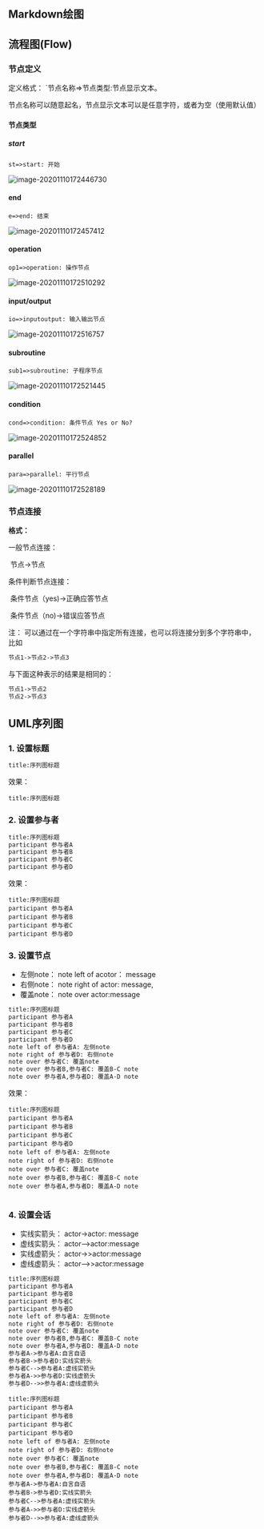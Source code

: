 ## Markdown绘图

## 流程图(Flow)

### 节点定义

定义格式： `节点名称=>节点类型:节点显示文本。

节点名称可以随意起名，节点显示文本可以是任意字符，或者为空（使用默认值）

#### 节点类型

##### start

`st=>start: 开始`

![image-20201110172446730](https://eric-typora-img.oss-cn-beijing.aliyuncs.com/typora/202011/13/114621-230417.png)





#### end

`e=>end: 结束`

![image-20201110172457412](https://eric-typora-img.oss-cn-beijing.aliyuncs.com/typora/202011/10/172505-982105.png)

#### operation

`op1=>operation: 操作节点`



![image-20201110172510292](https://eric-typora-img.oss-cn-beijing.aliyuncs.com/typora/202011/10/172511-340120.png)

#### input/output

`io=>inputoutput: 输入输出节点`

![image-20201110172516757](https://eric-typora-img.oss-cn-beijing.aliyuncs.com/typora/202011/10/172517-28437.png)

#### subroutine

`sub1=>subroutine: 子程序节点`

![image-20201110172521445](https://eric-typora-img.oss-cn-beijing.aliyuncs.com/typora/202011/10/172522-480884.png)

#### condition

`cond=>condition: 条件节点 Yes or No?`

![image-20201110172524852](https://eric-typora-img.oss-cn-beijing.aliyuncs.com/typora/202011/10/172525-921917.png)

#### parallel

`para=>parallel: 平行节点`

![image-20201110172528189](https://eric-typora-img.oss-cn-beijing.aliyuncs.com/typora/202011/13/114629-64297.png)



### 节点连接

**格式：**

一般节点连接：

​	节点->节点

条件判断节点连接：

​	条件节点（yes)->正确应答节点

​	条件节点（no)->错误应答节点

注： 可以通过在一个字符串中指定所有连接，也可以将连接分到多个字符串中，比如

```markdown
节点1->节点2->节点3
```

与下面这种表示的结果是相同的：

```markdown
节点1->节点2
节点2->节点3
```



## UML序列图

### 1. 设置标题

```markdown
title:序列图标题
```

效果：

```sequence
title:序列图标题
```



### 2. 设置参与者

```markdown
title:序列图标题
participant 参与者A
participant 参与者B
participant 参与者C
participant 参与者D
```

效果：

```sequence
title:序列图标题
participant 参与者A
participant 参与者B
participant 参与者C
participant 参与者D
```



### 3. 设置节点

- 左侧note： note left of acotor： message
- 右侧note： note right of actor: message,
- 覆盖note： note over actor:message

```markdown
title:序列图标题
participant 参与者A
participant 参与者B
participant 参与者C
participant 参与者D
note left of 参与者A: 左侧note
note right of 参与者D: 右侧note
note over 参与者C: 覆盖note
note over 参与者B,参与者C: 覆盖B-C note
note over 参与者A,参与者D: 覆盖A-D note
```

效果：

```sequence
title:序列图标题
participant 参与者A
participant 参与者B
participant 参与者C
participant 参与者D
note left of 参与者A: 左侧note
note right of 参与者D: 右侧note
note over 参与者C: 覆盖note
note over 参与者B,参与者C: 覆盖B-C note
note over 参与者A,参与者D: 覆盖A-D note


```





### 4. 设置会话

- 实线实箭头： actor->actor: message
- 虚线实箭头： actor–>actor:message
- 实线虚箭头： actor->>actor:message
- 虚线虚箭头： actor–>>actor:message

```markdown
title:序列图标题
participant 参与者A
participant 参与者B
participant 参与者C
participant 参与者D
note left of 参与者A: 左侧note
note right of 参与者D: 右侧note
note over 参与者C: 覆盖note
note over 参与者B,参与者C: 覆盖B-C note
note over 参与者A,参与者D: 覆盖A-D note
参与者A->参与者A:自言自语
参与者B->参与者D:实线实箭头
参与者C-->参与者A:虚线实箭头
参与者A->>参与者D:实线虚箭头
参与者D-->>参与者A:虚线虚箭头
```



```sequence
title:序列图标题
participant 参与者A
participant 参与者B
participant 参与者C
participant 参与者D
note left of 参与者A: 左侧note
note right of 参与者D: 右侧note
note over 参与者C: 覆盖note
note over 参与者B,参与者C: 覆盖B-C note
note over 参与者A,参与者D: 覆盖A-D note
参与者A->参与者A:自言自语
参与者B->参与者D:实线实箭头
参与者C-->参与者A:虚线实箭头
参与者A->>参与者D:实线虚箭头
参与者D-->>参与者A:虚线虚箭头
```


